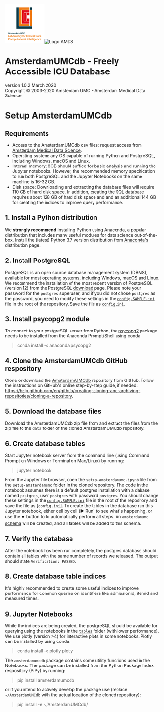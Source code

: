 <img src="https://github.com/AmsterdamUMC/AmsterdamUMCdb/blob/master/img/logo_lccci_square.png?raw=1" alt="Logo LCCCI" width=128px><img src="https://github.com/AmsterdamUMC/AmsterdamUMCdb/blob/master/img/logo_amds.png?raw=1" alt="Logo AMDS" width=128px/>

# AmsterdamUMCdb - Freely Accessible ICU Database
version 1.0.2 March 2020  
Copyright &copy; 2003-2020 Amsterdam UMC - Amsterdam Medical Data Science

# Setup AmsterdamUMCdb
## Requirements
- Access to the AmsterdamUMCdb csv files: request access from [Amsterdam Medical Data Science](https://www.amsterdammedicaldatascience.nl/).
- Operating system: any OS capable of running Python and PostgreSQL, including Windows, macOS and Linux.
- Internal memory: 8GB should suffice for basic analysis and running the Jupyter notebooks. However, the recommended memory specification to run both PostgreSQL and the Jupyter Notebooks on the same machine is 16-32 GB.
- Disk space: Downloading and extracting the database files will require 110 GB of hard disk space. In addition, creating the SQL database requires about 128 GB of hard disk space and and an additional 144 GB for creating the indices to improve query performance. 

## 1. Install a Python distribution
We **strongly recommend** installing Python using Anaconda, a popular distribution that includes many useful modules for data science out-of-the-box. Install the (latest) Python 3.7 version distribution from [Anaconda's](https://www.anaconda.com/distribution) distribution page.

## 2. Install PostgreSQL
PostgreSQL is an open source database management system (DBMS), available for most operating systems, including Windows, macOS and Linux. We recommend the installation of the most recent version of PostgreSQL (version 12) from the PostgreSQL [download](https://www.postgresql.org/download/) page. Please note your password for the `postgres` superuser, and if you did not chose `postgres` as the password, you need to modify these settings in the [`config.SAMPLE.ini`](https://github.com/AmsterdamUMC/AmsterdamUMCdb/tree/master/config.SAMPLE.ini) file in the root of the repository. Save the file as [`config.ini`](https://github.com/AmsterdamUMC/AmsterdamUMCdb/tree/master/config.ini).

## 3. Install psycopg2 module
To connect to your postgreSQL server from Python, the [psycopg2](https://pypi.org/project/psycopg2/) package needs to be installed from the Anaconda Prompt/Shell using conda:

> conda install -c anaconda psycopg2
## 4. Clone the AmsterdamUMCdb GitHub respository
Clone or download the [AmsterdamUMCdb](https://github.com/AmsterdamUMC/AmsterdamUMCdb) repository from GitHub. 
Follow the instructions on GitHub's online step-by-step guide, if needed: https://help.github.com/en/github/creating-cloning-and-archiving-repositories/cloning-a-repository. 

## 5. Download the database files
Download the AmsterdamUMCdb zip file from and extract the files from the zip file to the `data` folder of the cloned AmsterdamUMCdb repository.

## 6. Create database tables
Start Jupyter notebook server from the command line (using Command Prompt on Windows or Terminal on Mac/Linux) by running:

> jupyter notebook

From the Jupyter file browser, open the `setup-amsterdamumc.ipynb` file from the `setup-amsterdamumc` folder in the cloned repository. The code in the notebook assumes there is a default postgres installation with a dabase named `postgres`, user `postgres` with password `postgres`. You should change these settings in the [`config.SAMPLE.ini`](https://github.com/AmsterdamUMC/AmsterdamUMCdb/tree/master/config.SAMPLE.ini) file in the root of the repository and save the file as [`config.ini`].
To create the tables in the database run this Jupyter notebook, either cell by cell (▶️ Run) to see what's happening, or use the ⏩ button to to automatically perform all steps. An `amsterdamumc` [schema](https://www.postgresql.org/docs/12/ddl-schemas.html) will be created, and all tables will be added to this schema.

## 7. Verify the database
After the notebook has been run completely, the postgres database should contain all tables with the same number of records we released. The output should state `Verification: PASSED`.
 
## 8. Create database table indices
It's highly recommended to create some useful indices to improve performance for common queries on identifiers like admissionid, itemid and measured times. 

## 9. Jupyter Notebooks
While the indices are being created, the postgreSQL should be available for querying using the notebooks in the [`tables`](https://github.com/AmsterdamUMC/AmsterdamUMCdb/tree/master/tables) folder (with lower performance). We use  plotly (version >4) for interactive plots in some notebooks. Plotly can be installed by 
using conda:

> conda install -c plotly plotly

The `amsterdamumcdb` package contains some utility functions used in the Notebooks. The package can be installed from the Python Package Index respository (PiPy) by running:

> pip install amsterdamumcdb

or if you intend to actively develop the package use (replace `~/AmsterdamUMCdb` with the actual location of the cloned repository):

> pip install -e ~/AmsterdamUMCdb/

